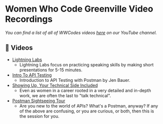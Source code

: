 # Women Who Code Greenville Video Recordings
*You can find a list of all of WWCodes videos [here](https://www.youtube.com/@WomenWhoCode/) on our YouTube channel.*


## 🎥 Videos

- [Lightning Labs](https://youtu.be/amAd06F2fZU?si=cIPnvQAUOh93TvpP)
    * Lightning Labs focus on practicing speaking skills by making short presentations for 5-15 minutes.
- [Intro To API Testing](https://youtu.be/bIPdUDHxxCo?si=CAYlTrhW8-5N7q2R)
    * Introduction to API Testing with Postman by Jen Bauer.
- [Showing Up, Your Technical Side Included](https://youtu.be/QdFr2CMsSHQ?si=7rWv_BQoPGGstgiZ)
    * Even as women in a career rooted in a very detailed and in-depth work, we are often the last to "talk technical".
- [Postman Sightseeing Tour](https://youtu.be/6k9d39PkcoM?si=PdBBU_4W_xfLR0FZ)
    * Are you new to the world of APIs? What's a Postman, anyway?  If any of the above are confusing, or you are curious, or both, then this is the session for you.